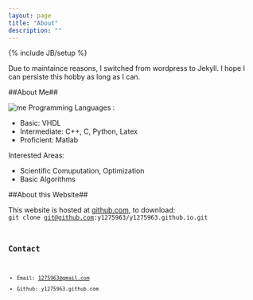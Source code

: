 ```yaml
---
layout: page
title: "About"
description: ""
---
```

{% include JB/setup %}

Due to maintaince reasons, I switched from wordpress to Jekyll. I hope I can persiste this hobby as long as I can.

##About Me##

![me]({{y1275963.github.io}}/images/IMG_1767.jpg)
Programming Languages :

 * Basic: VHDL
 * Intermediate: C++, C, Python, Latex
 * Proficient: Matlab

Interested Areas:

 * Scientific Comuputation, Optimization
 * Basic Algorithms

##About this Website##

This website is hosted at [github.com](https://github.com/y1275963), to download: 
<code>
 git clone git@github.com:y1275963/y1275963.github.io.git
<code>

## Contact ##

 * Email: 1275963@gmail.com
 * Github: y1275963.github.com




